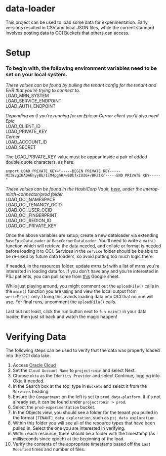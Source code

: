 # data-loader

This project can be used to load some data for experimentation. Early versions resulted in CSV and local JSON files,
while the current standard involves posting data to OCI Buckets that others can access.

# Setup

### To begin with, the following environment variables need to be set on your local system.

_These values can be found by pulling the tenant config for the tenant and EHR that you're trying to connect to._\
LOAD_MRN_SYSTEM\
LOAD_SERVICE_ENDPOINT\
LOAD_AUTH_ENDPOINT

_Depending on if you're running for an Epic or Cerner client you'll also need_\
_Epic_\
LOAD_CLIENT_ID\
LOAD_PRIVATE_KEY\
_Cerner_\
LOAD_ACCOUNT_ID\
LOAD_SECRET

The LOAD_PRIVATE_KEY value must be appear inside a pair of added double quote characters, as here:
```
export LOAD_PRIVATE_KEY="-----BEGIN PRIVATE KEY-----MIIEvgIBADAEhyyBb/1sM4pghH/wSDbfxIUIG+/BFZ1Kr-----END PRIVATE KEY-----"
```

_These values can be found in the HashiCorp Vault, [here](https://vault.devops.projectronin.io:8200/ui/vault/secrets/interop-mirth-connector/show/prod),
under the interop-mirth-connector/prod folder._\
LOAD_OCI_NAMESPACE\
LOAD_OCI_TENANCY_OCID\
LOAD_OCI_USER_OCID\
LOAD_OCI_FINGERPRINT\
LOAD_OCI_REGION_ID\
LOAD_OCI_PRIVATE_KEY

Once the above variables are setup, create a new dataloader via extending `BaseEpicDataLoader` or `BaseCernerDataLoader`.
You'll need to write a `main()` function which will retrieve the data needed, and collate or format is needed before loading it to OCI.
Services in the `service` folder should be be able to be re-used by future data loaders, so avoid putting too much logic there.


If needed, in the resources folder, update _mrns.txt_ with a list of mrns you're interested in loading data for.  If you don't have any and you're interested in PSJ patients, you can pull some from [this](https://docs.google.com/spreadsheets/d/1o9Kl0uZ5rAxra_t1C598CPtVbi_GJdTd2sSnKsm35jI/edit#gid=490983879) Google sheet.

While just playing around, you might comment out the `uploadFile()` calls in the `main()` function you are using
and view the local output from `writeFile()` only. Doing this avoids loading data into OCI that no one will use. 
For final runs, uncomment the `uploadFile()` calls. 

Last but not least, click the run button next to ```fun main()``` in your data loader, then just sit back and watch the magic happen!

# Verifying Data

The following steps can be used to verify that the data was properly loaded into the OCI data lake.

1. Access [Oracle Cloud](https://cloud.oracle.com)
2. Set the `Cloud Account Name` to `projectronin` and select Next.
3. Choose `okta` as the `Identity Provider` and select Continue, logging into Okta if needed.
4. In the Search box at the top, type in `Buckets` and select it from the `Services` heading
5. Ensure the `Compartment` on the left is set to `prod_data-platform`. If it's not already set, it can be found
   under `projectronin > prod`.
6. Select the `prod-experimentation` bucket.
7. In the Objects view, you should see a folder for the tenant you pulled in the format `[TENANT]_data_exploration`,
   such as `psj_data_exploration`.
8. Within this folder you will see all of the resource types that have been pulled in. Select the one you are interested
   in verifying.
9. Within each resource, there should be a folder with the timestamp (as milliseconds since epoch) at the beginning of
   the load.
10. Verify the contents of the appropriate timestamp based off the `Last Modified` times and number of files.

